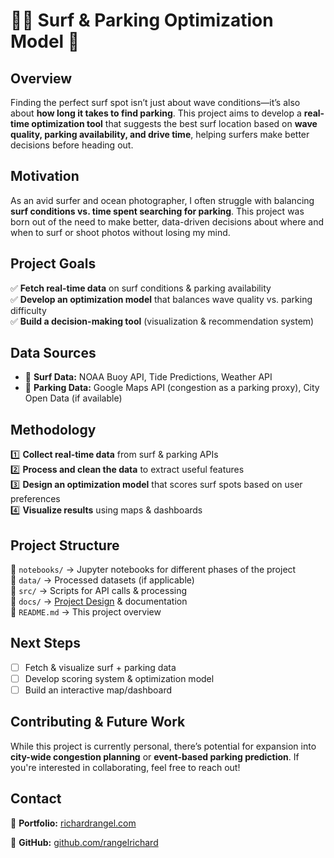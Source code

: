 # 🏄‍♂️ Surf & Parking Optimization Model 🚗

## **Overview**
Finding the perfect surf spot isn’t just about wave conditions—it’s also about **how long it takes to find parking**. This project aims to develop a **real-time optimization tool** that suggests the best surf location based on **wave quality, parking availability, and drive time**, helping surfers make better decisions before heading out.

## **Motivation**
As an avid surfer and ocean photographer, I often struggle with balancing **surf conditions vs. time spent searching for parking**. This project was born out of the need to make better, data-driven decisions about where and when to surf or shoot photos without losing my mind.

## **Project Goals**
✅ **Fetch real-time data** on surf conditions & parking availability  
✅ **Develop an optimization model** that balances wave quality vs. parking difficulty  
✅ **Build a decision-making tool** (visualization & recommendation system)  

## **Data Sources**
- 🌊 **Surf Data:** NOAA Buoy API, Tide Predictions, Weather API  
- 🚗 **Parking Data:** Google Maps API (congestion as a parking proxy), City Open Data (if available)  

## **Methodology**
1️⃣ **Collect real-time data** from surf & parking APIs  
2️⃣ **Process and clean the data** to extract useful features  
3️⃣ **Design an optimization model** that scores surf spots based on user preferences  
4️⃣ **Visualize results** using maps & dashboards  

## **Project Structure**
📂 `notebooks/` → Jupyter notebooks for different phases of the project  
📂 `data/` → Processed datasets (if applicable)  
📂 `src/` → Scripts for API calls & processing  
📂 `docs/` → [Project Design](docs/project_design.md) & documentation  
📄 `README.md` → This project overview  

## **Next Steps**
- [ ] Fetch & visualize surf + parking data  
- [ ] Develop scoring system & optimization model  
- [ ] Build an interactive map/dashboard  

## **Contributing & Future Work**
While this project is currently personal, there’s potential for expansion into **city-wide congestion planning** or **event-based parking prediction**. If you're interested in collaborating, feel free to reach out!

## **Contact**
📸 **Portfolio:** [richardrangel.com](http://richardrangel.com) 

🔗 **GitHub:** [github.com/rangelrichard](https://github.com/rangelrichard) 
